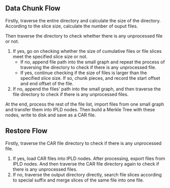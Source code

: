 ## Data Chunk Flow


Firstly, traverse the entire directory and calculate the size of the directory. According to the slice size, calculate the number of ouput files.


Then traverse the directory to check whether there is any unprocessed file or not.

1. If yes, go on checking whether the size of cumulative files or file slices meet the specified slice size or not.
    - If no, append file path into the small graph and repeat the process of traversing the directory to check if there is any unprocessed file.
    - If yes, continue checking if the size of files is larger than the specified slice size. If so, chunk pieces, and record the start offset and end offset of the file.
2. If no, append the files' path into the small graph, and then traverse the file directory to check if there is any unprocessed files.



At the end, process the rest of the file list, import files from one small graph and transfer them into IPLD nodes.  Then build a Merkle Tree with these nodes, write to disk and save as a CAR file.

## Restore Flow


Firstly, traverse the CAR file directory to check if there is any unprocessed file.

1. If yes, load CAR files into IPLD nodes. After processing, export files from IPLD nodes. And then traverse the CAR file directory again to check if there is any unprocessed files.
1. If no, traverse the output directory directly, search file slices according to special suffix and merge slices of the same file into one file.
